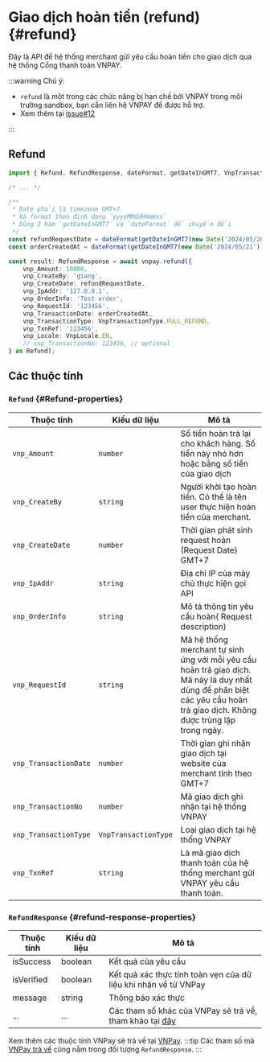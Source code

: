 # Giao dịch hoàn tiền (refund) {#refund}

Đây là API để hệ thống merchant gửi yêu cầu hoàn tiền cho giao dịch qua hệ thống Cổng thanh toán VNPAY.

:::warning Chú ý:

-   `refund` là một trong các chức năng bị hạn chế bởi VNPAY trong môi trường sandbox, bạn cần liên hệ VNPAY để được hỗ trợ.
-   Xem thêm tại [issue#12](https://github.com/lehuygiang28/vnpay/issues/12)

:::

## Refund

```typescript
import { Refund, RefundResponse, dateFormat, getDateInGMT7, VnpTransactionType } from 'vnpay';

/* ... */

/**
 * Date phải là timezone GMT+7
 * Và format theo định dạng `yyyyMMddHHmmss`
 * Dùng 2 hàm `getDateInGMT7` và `dateFormat` để chuyển đổi
 */
const refundRequestDate = dateFormat(getDateInGMT7(new Date('2024/05/26')));
const orderCreatedAt = dateFormat(getDateInGMT7(new Date('2024/05/21')));

const result: RefundResponse = await vnpay.refund({
    vnp_Amount: 10000,
    vnp_CreateBy: 'giang',
    vnp_CreateDate: refundRequestDate,
    vnp_IpAddr: '127.0.0.1',
    vnp_OrderInfo: 'Test order',
    vnp_RequestId: '123456',
    vnp_TransactionDate: orderCreatedAt,
    vnp_TransactionType: VnpTransactionType.FULL_REFUND,
    vnp_TxnRef: '123456',
    vnp_Locale: VnpLocale.EN,
    // vnp_TransactionNo: 123456, // optional
} as Refund);
```

## Các thuộc tính

### `Refund` {#Refund-properties}

| Thuộc tính            | Kiểu dữ liệu         | Mô tả                                                                                                                                                                      |
| --------------------- | -------------------- | -------------------------------------------------------------------------------------------------------------------------------------------------------------------------- |
| `vnp_Amount`          | `number`             | Số tiền hoàn trả lại cho khách hàng. Số tiền này nhỏ hơn hoặc bằng số tiền của giao dịch                                                                                   |
| `vnp_CreateBy`        | `string`             | Người khởi tạo hoàn tiền. Có thể là tên user thực hiện hoàn tiền của merchant.                                                                                             |
| `vnp_CreateDate`      | `number`             | Thời gian phát sinh request hoàn (Request Date) GMT+7                                                                                                                      |
| `vnp_IpAddr`          | `string`             | Địa chỉ IP của máy chủ thực hiện gọi API                                                                                                                                   |
| `vnp_OrderInfo`       | `string`             | Mô tả thông tin yêu cầu hoàn( Request description)                                                                                                                         |
| `vnp_RequestId`       | `string`             | Mã hệ thống merchant tự sinh ứng với mỗi yêu cầu hoàn trả giao dịch. Mã này là duy nhất dùng để phân biệt các yêu cầu hoàn trả giao dịch. Không được trùng lặp trong ngày. |
| `vnp_TransactionDate` | `number`             | Thời gian ghi nhận giao dịch tại website của merchant tính theo GMT+7                                                                                                      |
| `vnp_TransactionNo`   | `number`             | Mã giao dịch ghi nhận tại hệ thống VNPAY                                                                                                                                   |
| `vnp_TransactionType` | `VnpTransactionType` | Loại giao dịch tại hệ thống VNPAY                                                                                                                                          |
| `vnp_TxnRef`          | `string`             | Là mã giao dịch thanh toán của hệ thống merchant gửi VNPAY yêu cầu thanh toán.                                                                                             |

### `RefundResponse` {#refund-response-properties}

| Thuộc tính | Kiểu dữ liệu | Mô tả                                                                                                                                                                          |
| ---------- | ------------ | ------------------------------------------------------------------------------------------------------------------------------------------------------------------------------ |
| isSuccess  | boolean      | Kết quả của yêu cầu                                                                                                                                                            |
| isVerified | boolean      | Kết quả xác thực tính toàn vẹn của dữ liệu khi nhận về từ VNPay                                                                                                                |
| message    | string       | Thông báo xác thực                                                                                                                                                             |
| ...        | ...          | Các tham số khác của VNPay sẽ trả về, tham khảo tại [đây](https://sandbox.vnpayment.vn/apis/docs/truy-van-hoan-tien/querydr&refund.html#danh-s%C3%A1ch-tham-s%E1%BB%91-refund) |

Xem thêm các thuộc tính VNPay sẽ trả về tại [VNPay](https://sandbox.vnpayment.vn/apis/docs/truy-van-hoan-tien/querydr&refund.html#danh-s%C3%A1ch-tham-s%E1%BB%91-refund).
:::tip
Các tham số mà [VNPay trả về](https://sandbox.vnpayment.vn/apis/docs/truy-van-hoan-tien/querydr&refund.html#danh-s%C3%A1ch-tham-s%E1%BB%91-refund) cũng nằm trong đối tượng `RefundResponse`.
:::
